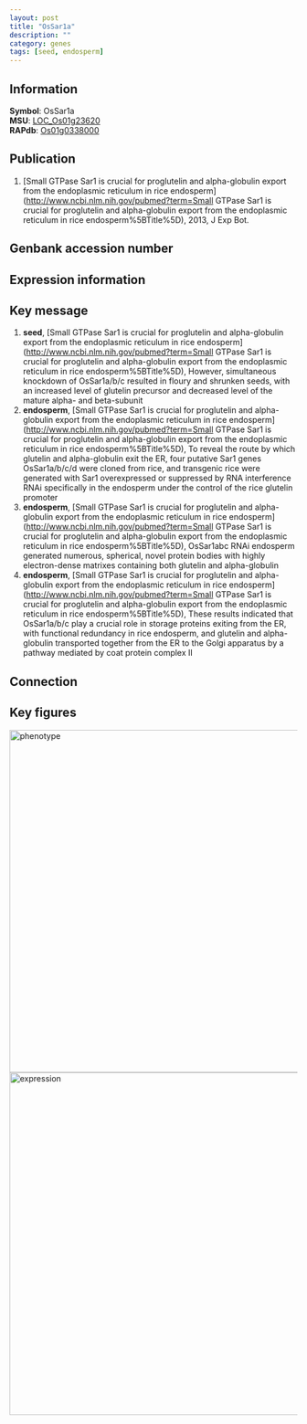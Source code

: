 ```yaml
---
layout: post
title: "OsSar1a"
description: ""
category: genes
tags: [seed, endosperm]
---
```


## Information
__Symbol__: OsSar1a  
__MSU__: [LOC_Os01g23620](http://rice.plantbiology.msu.edu/cgi-bin/ORF_infopage.cgi?orf=LOC_Os01g23620)  
__RAPdb__: [Os01g0338000](http://rapdb.dna.affrc.go.jp/viewer/gbrowse_details/irgsp1?name=Os01g0338000)  

## Publication
1. [Small GTPase Sar1 is crucial for proglutelin and alpha-globulin export from the endoplasmic reticulum in rice endosperm](http://www.ncbi.nlm.nih.gov/pubmed?term=Small GTPase Sar1 is crucial for proglutelin and alpha-globulin export from the endoplasmic reticulum in rice endosperm%5BTitle%5D), 2013, J Exp Bot.

## Genbank accession number

## Expression information

## Key message
1. __seed__, [Small GTPase Sar1 is crucial for proglutelin and alpha-globulin export from the endoplasmic reticulum in rice endosperm](http://www.ncbi.nlm.nih.gov/pubmed?term=Small GTPase Sar1 is crucial for proglutelin and alpha-globulin export from the endoplasmic reticulum in rice endosperm%5BTitle%5D),  However, simultaneous knockdown of OsSar1a/b/c resulted in floury and shrunken seeds, with an increased level of glutelin precursor and decreased level of the mature alpha- and beta-subunit
2. __endosperm__, [Small GTPase Sar1 is crucial for proglutelin and alpha-globulin export from the endoplasmic reticulum in rice endosperm](http://www.ncbi.nlm.nih.gov/pubmed?term=Small GTPase Sar1 is crucial for proglutelin and alpha-globulin export from the endoplasmic reticulum in rice endosperm%5BTitle%5D),  To reveal the route by which glutelin and alpha-globulin exit the ER, four putative Sar1 genes OsSar1a/b/c/d were cloned from rice, and transgenic rice were generated with Sar1 overexpressed or suppressed by RNA interference RNAi specifically in the endosperm under the control of the rice glutelin promoter
3. __endosperm__, [Small GTPase Sar1 is crucial for proglutelin and alpha-globulin export from the endoplasmic reticulum in rice endosperm](http://www.ncbi.nlm.nih.gov/pubmed?term=Small GTPase Sar1 is crucial for proglutelin and alpha-globulin export from the endoplasmic reticulum in rice endosperm%5BTitle%5D),  OsSar1abc RNAi endosperm generated numerous, spherical, novel protein bodies with highly electron-dense matrixes containing both glutelin and alpha-globulin
4. __endosperm__, [Small GTPase Sar1 is crucial for proglutelin and alpha-globulin export from the endoplasmic reticulum in rice endosperm](http://www.ncbi.nlm.nih.gov/pubmed?term=Small GTPase Sar1 is crucial for proglutelin and alpha-globulin export from the endoplasmic reticulum in rice endosperm%5BTitle%5D),  These results indicated that OsSar1a/b/c play a crucial role in storage proteins exiting from the ER, with functional redundancy in rice endosperm, and glutelin and alpha-globulin transported together from the ER to the Golgi apparatus by a pathway mediated by coat protein complex II

## Connection

## Key figures
<img src="http://ricencode.github.io/images/OsSar1a.pheno.png" alt="phenotype"  style="width: 600px;"/>

<img src="http://ricencode.github.io/images/OsSar1a.exp.png" alt="expression"  style="width: 600px;"/>


